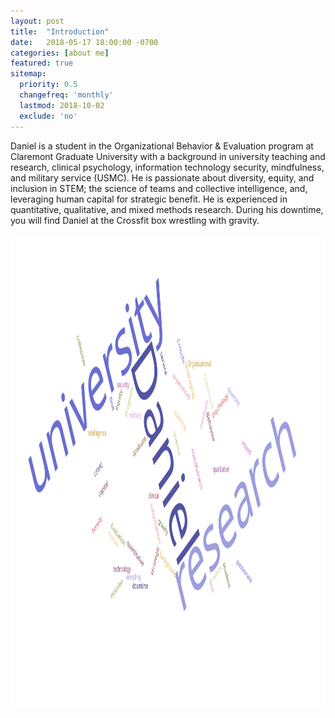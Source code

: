 ```yaml
---
layout: post
title:  "Introduction"
date:   2018-05-17 18:00:00 -0700
categories: [about me]
featured: true
sitemap:
  priority: 0.5
  changefreq: 'monthly'
  lastmod: 2018-10-02
  exclude: 'no'
---
```

Daniel is a student in the Organizational Behavior & Evaluation program at Claremont Graduate University with a background in university teaching and research, clinical psychology, information technology security, mindfulness, and military service (USMC). He is passionate about diversity, equity, and inclusion in STEM; the science of teams and collective intelligence, and, leveraging human capital for strategic benefit. He is experienced in quantitative, qualitative, and mixed methods research. During his downtime, you will find Daniel at the Crossfit box wrestling with gravity.

<p align="center">
       <img src="/assets/image/2018-05-17-introduction-6.svg" height="760" width="1280">
</p>
